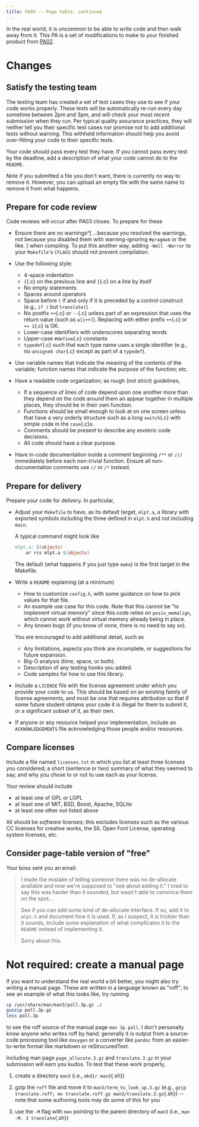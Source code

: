 ```yaml
---
title: PA03 -- Page table, continued
...
```


In the real world, it is uncommon to be able to write code and then walk away from it.
This PA is a set of modifications to make to your finished product from [PA02](pa02-pagetable.html).

# Changes

## Satisfy the testing team

The testing team has created a set of test cases they use to see if your code works properly.
These tests will be automatically re-run every day sometime between 2pm and 3pm,
and will check your most recent submission when they run.
Per typical quality assurance practices,
they will neither tell you their specific test cases
nor promise not to add additional tests without warning.
This withheld information should help you avoid over-fitting your code to their specific tests.

Your code should pass every test they have.
If you cannot pass every test by the deadline,
add a description of what your code cannot do to the `README`.

Note if you submitted a file you don't want, there is currently no way to remove it. However, you can upload an empty file with the same name to remove it from what happens.

## Prepare for code review

Code reviews will occur after PA03 closes. To prepare for these

- Ensure there are no warnings^[
		...because you resolved the warnings,
		not because you disabled them with warning-ignoring `#pragma`s or the like.
	] when compiling.
	To put this another way, adding `-Wall -Werror` to your `Makefile`'s `CFLAGS` should not prevent compilation.

- Use the following style: 
	- 4-space indentation
	- `{`{.c} on the previous line and `}`{.c} on a line by itself
	- No empty statements
	- Spaces around operators
	- Space before `(` if and only if it is preceded by a control construct
		(e.g., `if (` but `translate(`)
	- No postfix `++`{.c} or `--`{.c} unless part of an expression that uses the return value (such as `a[i++]`).
		Replacing with either prefix `++`{.c} or `+= 1`{.c} is OK.
	- Lower-case identifiers with underscores separating words
	- Upper-case `#define`{.c} constants
	- `typedef`{.c} such that each type name uses a single identifier
		(e.g., no `unsigned char`{.c} except as part of a `typedef`).

- Use variable names that indicate the meaning of the contents of the variable;
	function names that indicate the purpose of the function;
	etc.

- Have a readable code organization; as rough (not strict) guidelines,
	- If a sequence of lines of code depend upon one another more than they depend on the code around them
		an appear together in multiple places, they should be in their own function.
	- Functions should be small enough to look at on one screen
		unless that have a very orderly structure such as a long `switch`{.c} with simple code in the `case`{.c}s.
	- Comments should be present to describe any esoteric code decisions.
	- All code should have a clear purpose.

- Have in-code documentation inside a comment beginning `/**` or `///` immediately before each non-trivial function. Ensure all non-documentation comments use `//` or `/*` instead.

## Prepare for delivery

Prepare your code for delivery. In particular,

- Adjust your `Makefile` to have, as its default target, `mlpt.a`,
	a library with exported symbols including the three defined in `mlpt.h`
	and not including `main`.
	
	A typical command might look like
	
	````makefile
	mlpt.a: $(objects)
		ar rcs mlpt.a $(objects)
	````
	
	The default (what happens if you just type `make`)
	is the first target in the Makefile.

- Write a `README` explaining (at a minimum)
	- How to customize `config.h`, with some guidance on how to pick values for that file.
	- An example use case for this code. Note that this cannot be "to implement virtual memory" since this code relies on `posix_memalign`, which cannot work without virtual memory already being in place.
	- Any known bugs (if you know of none, there is no need to say so).
	
	You are encouraged to add additional detail, such as
	
	- Any limitations, aspects you think are incomplete, or suggestions for future expansion.
	- Big-O analysis (time, space, or both).
	- Description of any testing hooks you added.
	- Code samples for how to use this library.

- Include a `LICENSE` file with the license agreement under which you provide your code to us.
	This should be based on an existing family of license agreements,
	and must be one that requires attribution 
	so that if some future student obtains your code
	it is illegal for them to submit it, or a significant subset of it, as their own.

- If anyone or any resource helped your implementation,
	include an `ACKNOWLEDGEMENTS` file acknowledging those people and/or resources.

## Compare licenses

Include a file named `licenses.txt` in which you list at least three licenses you considered;
a short (sentence or two) summary of what they seemed to say;
and why you chose to or not to use each as your license.

Your review should include 

- at least one of GPL or LGPL
- at least one of MIT, BSD, Boost, Apache, SQLite
- at least one other not listed above

All should be *software* licenses; this excludes licenses
such as the various CC licenses for creative works,
the SIL Open Font License,
operating system licenses,
etc.

## Consider page-table version of "free"

Your boss sent you an email:

> I made the mistake of telling someone there was no de-allocate available
> and now we're supposed to "see about adding it." I tried to say this was
> harder than it sounded, but wasn't able to convince them on the spot...
>
> See if you can add some kind of de-allocate interface. If so, add it to 
> `mlpt.h` and document how it is used. If, as I suspect, it is trickier
> than it sounds, include some explanation of what complicates it to the 
> `README` instead of implementing it.
>
> Sorry about this.

# Not required: create a manual page

If you want to understand the real world a bit better, you might also try writing a manual page.
These are written in a language known as "roff";
to see an example of what this looks like, try running

```sh
cp /usr/share/man/man3/poll.3p.gz ./
gunzip poll.3p.gz
less poll.3p
```

to see the roff source of the manual page `man 3p poll`.
I don't personally know anyone who writes roff by hand;
generally it is output from a source-code processing tool like `doxygen`
or a converter like `pandoc` from an easier-to-write format like markdown or reStrucuredText.

Including man page `page_allocate.3.gz` and `translate.3.gz` in your submission will earn you kudos.
To test that these work properly,

1. create a directory `man3` (i.e., `mkdir man3`{.sh})

2. gzip the `roff` file and move it to `man3/term_to_look_up.3.gz` (e.g., `gzip translate.roff; mv translate.roff.gz man3/translate.3.gz`{.sh}) -- note that some authoring tools may do some of this for you

3. use the `-M` flag with `man` pointing to the parent directory of `man3` (i.e., `man -M. 3 translate`{.sh})
